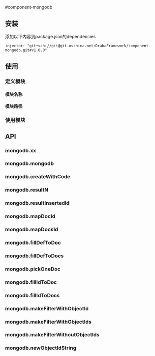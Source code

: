 #component-mongodb

## 安装 ##

添加以下内容到package.json的dependencies

    injector: "git+ssh://git@git.oschina.net:DrabaFramework/component-mongodb.git#v1.0.0"

## 使用 ##

### 定义模块 ###

#### 模块名称 ####

#### 模块路径 ####

### 使用模块 ###

## API ##

### mongodb.xx ###

### mongodb.mongodb ###

### mongodb.createWithCode ###

### mongodb.resultN ###

### mongodb.resultInsertedId ###

### mongodb.mapDocId ###

### mongodb.mapDocsId ###

### mongodb.fillDefToDoc ###

### mongodb.fillDefToDocs ###

### mongodb.pickOneDoc ###

### mongodb.fillIdToDoc ###

### mongodb.fillIdToDocs ###

### mongodb.makeFilterWithObjectId ###

### mongodb.makeFilterWithObjectIds ###

### mongodb.makeFilterWithoutObjectIds ###

### mongodb.newObjectIdString ###

